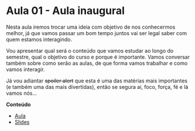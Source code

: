 # Aula 01 - Aula inaugural


Nesta aula iremos trocar uma ideia com objetivo de nos conhecermos melhor, já que vamos passar um bom tempo juntos vai ser legal saber com quem estamos interagindo.

Vou apresentar qual será o conteúdo que vamos estudar ao longo do semestre, qual o objetivo do curso e porque é importante. Vamos conversar também sobre como serão as aulas, de que forma vamos trabalhar e como vamos interagir.

Já vou adiantar ~~spoiler alert~~ que esta é uma das matérias mais importantes (e também uma das mais divertidas), então se segura ai, foco, força, fé e lá vamos nós...


**Conteúdo**

- [Aula](PITCHME.md)
- [Slides](https://gitpitch.com/thiagobitencourt/programa101?p=aulas/aula01)
